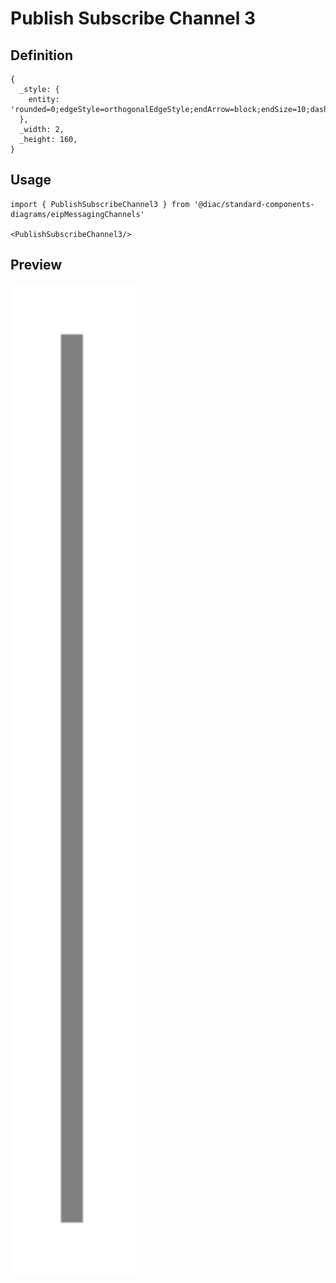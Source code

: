 # Publish Subscribe Channel 3

## Definition

```
{
  _style: { 
    entity: 'rounded=0;edgeStyle=orthogonalEdgeStyle;endArrow=block;endSize=10;dashed=0;html=1;strokeColor=#808080;strokeWidth=2;',
  },
  _width: 2,
  _height: 160,
}
```

## Usage

```
import { PublishSubscribeChannel3 } from '@diac/standard-components-diagrams/eipMessagingChannels'

<PublishSubscribeChannel3/>
```

## Preview

<img src="./publish-subscribe-channel-3.png" width="200"/>
